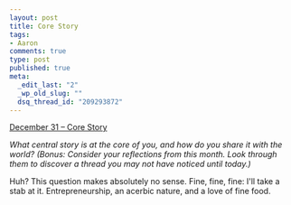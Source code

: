 ```yaml
--- 
layout: post
title: Core Story
tags: 
- Aaron
comments: true
type: post
published: true
meta: 
  _edit_last: "2"
  _wp_old_slug: ""
  dsq_thread_id: "209293872"
---
```

<a href="http://www.reverb10.com/december-31-core-story/">December 31 – Core Story</a>

<em>What central story is at the core of you, and how do you share it with the world? (Bonus: Consider your reflections from this month. Look through them to discover a thread you may not have noticed until today.)</em>

Huh? This question makes absolutely no sense. Fine, fine, fine: I'll take a stab at it. Entrepreneurship, an acerbic nature, and a love of fine food.

